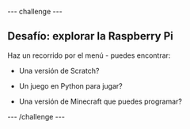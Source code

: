 \--- challenge \---

## Desafío: explorar la Raspberry Pi

Haz un recorrido por el menú - puedes encontrar:

+ Una versión de Scratch?

+ Un juego en Python para jugar?

+ Una versión de Minecraft que puedes programar?

\--- /challenge \---
